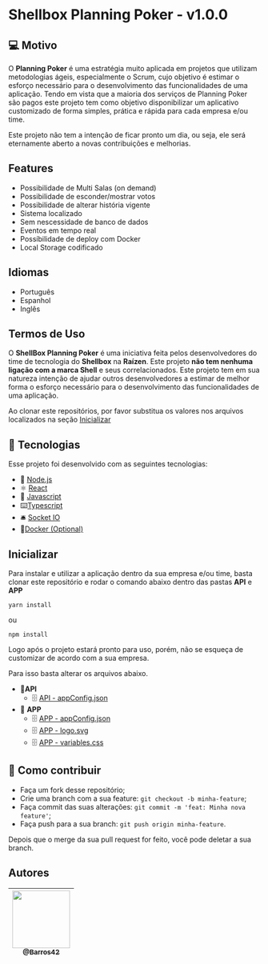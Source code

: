 # Shellbox Planning Poker - v1.0.0

## 💻 Motivo

O **Planning Poker** é uma estratégia muito aplicada em projetos que utilizam metodologias ágeis, especialmente o Scrum, cujo objetivo é estimar o esforço necessário para o desenvolvimento das funcionalidades de uma aplicação. 
Tendo em vista que a maioria dos serviços de Planning Poker são pagos este projeto tem como objetivo disponibilizar um aplicativo customizado de forma simples, prática e rápida para cada empresa e/ou time.

Este projeto não tem a intenção de ficar pronto um dia, ou seja, ele será eternamente aberto a novas contribuições e melhorias.

## Features
- Possibilidade de Multi Salas (on demand)
- Possibilidade de esconder/mostrar votos
- Possibilidade de alterar história vigente
- Sistema localizado
- Sem nescessidade de banco de dados
- Eventos em tempo real
- Possíbilidade de deploy com Docker
- Local Storage codificado

## Idiomas
- Português
- Espanhol
- Inglês

## Termos de Uso
O **ShellBox Planning Poker** é uma iniciativa feita pelos desenvolvedores do time de tecnologia do **Shellbox** na **Raízen**. Este projeto **não tem nenhuma ligação com a marca Shell** e seus correlacionados. 
Este projeto tem em sua natureza intenção de ajudar outros desenvolvedores a estimar de melhor forma o esforço necessário para o desenvolvimento das funcionalidades de uma aplicação.

Ao clonar este repositórios, por favor substitua os valores nos arquivos localizados na seção <a href="#inicializar">Inicializar</a>

## 🚀 Tecnologias

Esse projeto foi desenvolvido com as seguintes tecnologias:

- 💚 [Node.js](https://nodejs.org/en/)
- ⚛️  [React](https://reactjs.org/)
- 🎫 [Javascript](https://developer.mozilla.org/pt-BR/docs/Web/JavaScript)
- ⌨️[Typescript](https://www.typescriptlang.org/)
- 🛎️ [Socket IO](https://socket.io/)
- 🐋[Docker (Optional)](https://www.docker.com/)

## Inicializar

Para instalar e utilizar a aplicação dentro da sua empresa e/ou time, basta clonar este repositório e rodar o comando abaixo dentro das pastas **API** e **APP**

    yarn install
ou

    npm install

Logo após o projeto estará pronto para uso, porém, não se esqueça de customizar de acordo com a sua empresa. 

Para isso basta alterar os arquivos abaixo. 

- 📁**API** 
	- 🗄️ [API - appConfig.json](https://github.com/Barros42/SB-Planning-Poker/blob/6e7d64659214102ce045a17a2fcf2b7e9cf2600d/api/appConfig.json)
- 📂 **APP**
	- 🗄️ [APP - appConfig.json](https://github.com/Barros42/SB-Planning-Poker/blob/559eebf411ebaa55bb7ff1fc5eb04af7780e31d6/app/src/appConfig.json)
	- 🗄️ [APP - logo.svg](https://github.com/Barros42/SB-Planning-Poker/blob/67f3de56947ea739ac40cb33b84187410b174111/app/src/assets/images/logo.svg)
	- 🗄️ [APP - variables.css](https://github.com/Barros42/SB-Planning-Poker/blob/67f3de56947ea739ac40cb33b84187410b174111/app/src/Styles/variables.css)

## 🤔  Como contribuir

-   Faça um fork desse repositório;
-   Crie uma branch com a sua feature:  `git checkout -b minha-feature`;
-   Faça commit das suas alterações:  `git commit -m 'feat: Minha nova feature'`;
-   Faça push para a sua branch:  `git push origin minha-feature`.

Depois que o merge da sua pull request for feito, você pode deletar a sua branch.

## Autores

<table>
<thead>
<tr>
<th align="center"><a href="https://github.com/barros42"><img src="https://avatars.githubusercontent.com/u/34094891?v=4" width="115" style="max-width:100%;"><br><sub>@Barros42</sub></a></th>
</tr>
</thead>
</table>
